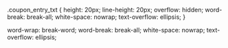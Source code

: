.coupon_entry_txt {
    height: 20px;
    line-height: 20px;
    overflow: hidden;
    word-break: break-all;
    white-space: nowrap;
    text-overflow: ellipsis;
}

word-wrap: break-word;
word-break: break-all;
white-space: nowrap;
text-overflow: ellipsis;
